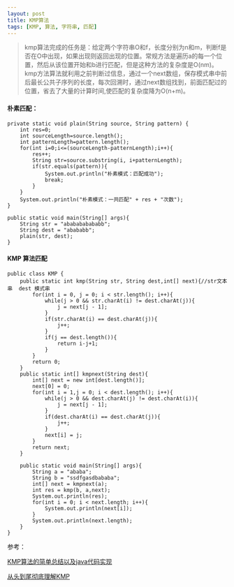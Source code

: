 ```yaml
---
layout: post
title: KMP算法
tags: [KMP, 算法, 字符串, 匹配]
---
```


> kmp算法完成的任务是：给定两个字符串O和f，长度分别为n和m，判断f是否在O中出现，如果出现则返回出现的位置。常规方法是遍历a的每一个位置，然后从该位置开始和b进行匹配，但是这种方法的复杂度是O(nm)。kmp方法算法就利用之前判断过信息，通过一个next数组，保存模式串中前后最长公共子序列的长度，每次回溯时，通过next数组找到，前面匹配过的位置，省去了大量的计算时间,使匹配的复杂度降为O(n+m)。

#### 朴素匹配：

```
private static void plain(String source, String pattern) {
    int res=0;
    int sourceLength=source.length();
    int patternLength=pattern.length();
    for(int i=0;i<=(sourceLength-patternLength);i++){
        res++;
        String str=source.substring(i, i+patternLength);
        if(str.equals(pattern)){
            System.out.println("朴素模式：匹配成功");
            break;
        }
    }
    System.out.println("朴素模式：一共匹配" + res + "次数");
}

public static void main(String[] args){
    String str = "ababababababb";
    String dest = "abababb";
    plain(str, dest);
}
```

#### KMP 算法匹配
```
public class KMP {
    public static int kmp(String str, String dest,int[] next){//str文本串  dest 模式串
        for(int i = 0, j = 0; i < str.length(); i++){
            while(j > 0 && str.charAt(i) != dest.charAt(j)){
                j = next[j - 1];
            }
            if(str.charAt(i) == dest.charAt(j)){
                j++;
            }
            if(j == dest.length()){
                return i-j+1;
            }
        }
        return 0;
    }
    public static int[] kmpnext(String dest){
        int[] next = new int[dest.length()];
        next[0] = 0;
        for(int i = 1,j = 0; i < dest.length(); i++){
            while(j > 0 && dest.charAt(j) != dest.charAt(i)){
                j = next[j - 1];
            }
            if(dest.charAt(i) == dest.charAt(j)){
                j++;
            }
            next[i] = j;
        }
        return next;
    }
    
    public static void main(String[] args){
        String a = "ababa";
        String b = "ssdfgasdbababa";
        int[] next = kmpnext(a);
        int res = kmp(b, a,next);
        System.out.println(res);
        for(int i = 0; i < next.length; i++){
            System.out.println(next[i]);            
        }
        System.out.println(next.length);
    }
}
```

参考：

[KMP算法的简单总结以及java代码实现](https://blog.csdn.net/christ1750/article/details/51259425)

[从头到尾彻底理解KMP](https://blog.csdn.net/v_july_v/article/details/7041827)
